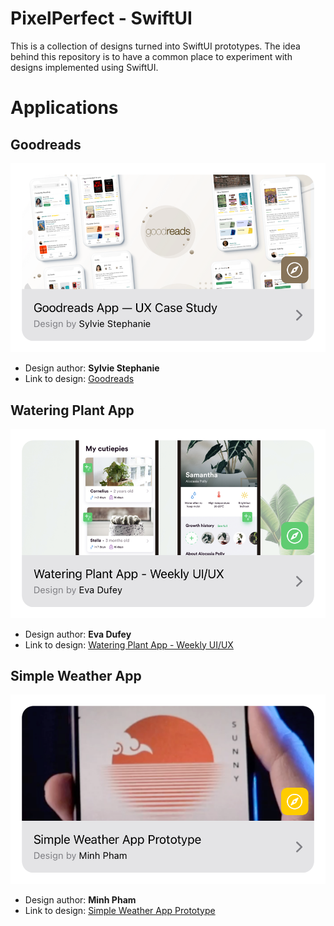 # PixelPerfect - SwiftUI

This is a collection of designs turned into SwiftUI prototypes. The idea behind this repository is to have a common place to experiment with designs implemented using SwiftUI.

# Applications

## Goodreads
![Goodreads Preview](./SnapshotTests/__Snapshots__/SnapshotTests/goodreads.1.png)

- Design author: **Sylvie Stephanie**
- Link to design: [Goodreads](https://medium.muz.li/goodreads-app-ux-case-study-2e63214fc005)

## Watering Plant App
![Watering Plant Preview](./SnapshotTests/__Snapshots__/SnapshotTests/wateringplant.1.png)

- Design author: **Eva Dufey**
- Link to design: [Watering Plant App - Weekly UI/UX](https://dribbble.com/shots/5939169-Watering-Plant-App-Weekly-UI-UX)

## Simple Weather App
![Simple Weather Preview](./SnapshotTests/__Snapshots__/SnapshotTests/simpleweather.1.png)

- Design author: **Minh Pham**
- Link to design: [Simple Weather App Prototype](https://dribbble.com/shots/14153317-simple-weather-app-prototype)
